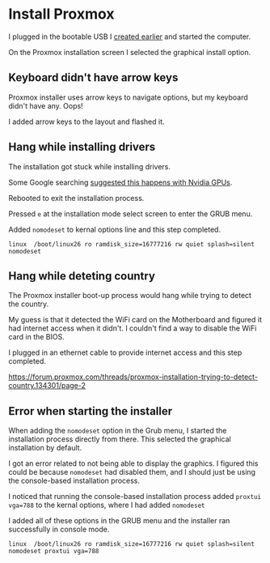 # Install Proxmox

I plugged in the bootable USB I [created earlier](./0001-create-bootable-proxmox-usb.md) and started the computer.

On the Proxmox installation screen I selected the graphical install option.

## Keyboard didn't have arrow keys

Proxmox installer uses arrow keys to navigate options,
but my keyboard didn't have any.
Oops!

I added arrow keys to the layout and flashed it.

## Hang while installing drivers

The installation got stuck while installing drivers.

Some Google searching [suggested this happens with Nvidia GPUs](https://www.reddit.com/r/Proxmox/comments/13yx19m/install_help_proxmox_stuck_during_hardware_driver/).

Rebooted to exit the installation process.

Pressed `e` at the installation mode select screen to enter the GRUB menu.

Added `nomodeset` to kernal options line and this step completed.

```
linux  /boot/linux26 ro ramdisk_size=16777216 rw quiet splash=silent nomodeset
```

## Hang while deteting country

The Proxmox installer boot-up process would hang while trying to detect the country.

My guess is that it detected the WiFi card on the Motherboard and figured it had internet access when it didn't.
I couldn't find a way to disable the WiFi card in the BIOS.

I plugged in an ethernet cable to provide internet access and this step completed.

https://forum.proxmox.com/threads/proxmox-installation-trying-to-detect-country.134301/page-2

## Error when starting the installer

When adding the `nomodeset` option in the Grub menu,
I started the installation process directly from there.
This selected the graphical installation by default.

I got an error related to not being able to display the graphics.
I figured this could be because `nomodeset` had disabled them,
and I should just be using the console-based installation process.

I noticed that running the console-based installation process added `proxtui vga=788` to the kernal options,
where I had added `nomodeset`

I added all of these options in the GRUB menu and the installer ran successfully in console mode.

```
linux  /boot/linux26 ro ramdisk_size=16777216 rw quiet splash=silent nomodeset proxtui vga=788
```
